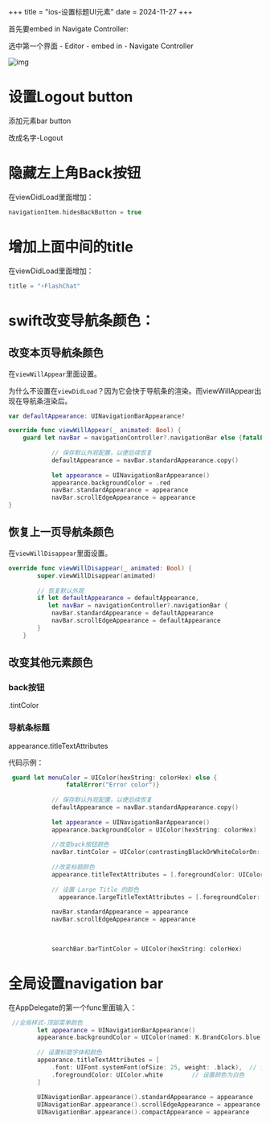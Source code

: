 +++
title = "ios-设置标题UI元素"
date = 2024-11-27
+++

首先要embed in Navigate Controller:

选中第一个界面 - Editor - embed in - Navigate Controller

![img](https://linxz-aliyun.oss-cn-shenzhen.aliyuncs.com/images/202411291211654.png)

# 设置Logout button

添加元素bar button

改成名字-Logout

# 隐藏左上角Back按钮

在viewDidLoad里面增加：

```swift
navigationItem.hidesBackButton = true
```

# 增加上面中间的title

在viewDidLoad里面增加：

```swift
title = "⚡️FlashChat"
```

# swift改变导航条颜色：

## 改变本页导航条颜色

在`viewWillAppear`里面设置。

为什么不设置在`viewDidLoad`？因为它会快于导航条的渲染。而viewWillAppear出现在导航条渲染后。

```swift
var defaultAppearance: UINavigationBarAppearance?

override func viewWillAppear(_ animated: Bool) {
	guard let navBar = navigationController?.navigationBar else {fatalError("Navigation controller does not exist")}
            
            // 保存默认外观配置，以便后续恢复
            defaultAppearance = navBar.standardAppearance.copy()
            
            let appearance = UINavigationBarAppearance()
            appearance.backgroundColor = .red
            navBar.standardAppearance = appearance
            navBar.scrollEdgeAppearance = appearance
}
```

## 恢复上一页导航条颜色

在`viewWillDisappear`里面设置。

```swift
override func viewWillDisappear(_ animated: Bool) {
        super.viewWillDisappear(animated)
        
        // 恢复默认外观
        if let defaultAppearance = defaultAppearance,
           let navBar = navigationController?.navigationBar {
            navBar.standardAppearance = defaultAppearance
            navBar.scrollEdgeAppearance = defaultAppearance
        }
    }
```

## 改变其他元素颜色

### back按钮

.tintColor

### 导航条标题

appearance.titleTextAttributes

代码示例：

```swift
 guard let menuColor = UIColor(hexString: colorHex) else {
                fatalError("Error color")}
            
            // 保存默认外观配置，以便后续恢复
            defaultAppearance = navBar.standardAppearance.copy()
            
            let appearance = UINavigationBarAppearance()
            appearance.backgroundColor = UIColor(hexString: colorHex)
            
            //改变back按钮颜色
            navBar.tintColor = UIColor(contrastingBlackOrWhiteColorOn: menuColor , isFlat: true)
            
            //改变标题颜色
            appearance.titleTextAttributes = [.foregroundColor: UIColor(contrastingBlackOrWhiteColorOn: menuColor, isFlat: true)]
            
            // 设置 Large Title 的颜色
              appearance.largeTitleTextAttributes = [.foregroundColor: UIColor(contrastingBlackOrWhiteColorOn: menuColor, isFlat: true)]
            
            navBar.standardAppearance = appearance
            navBar.scrollEdgeAppearance = appearance
            

            
            searchBar.barTintColor = UIColor(hexString: colorHex)
```

# 全局设置navigation bar

在AppDelegate的第一个func里面输入：

```swift
 //全局样式-顶部菜单颜色
        let appearance = UINavigationBarAppearance()
        appearance.backgroundColor = UIColor(named: K.BrandColors.blue)  // 设置背景色
        
        // 设置标题字体和颜色
        appearance.titleTextAttributes = [
            .font: UIFont.systemFont(ofSize: 25, weight: .black),  // 设置字号为28
            .foregroundColor: UIColor.white        // 设置颜色为白色
        ]
        
        UINavigationBar.appearance().standardAppearance = appearance
        UINavigationBar.appearance().scrollEdgeAppearance = appearance
        UINavigationBar.appearance().compactAppearance = appearance
```
